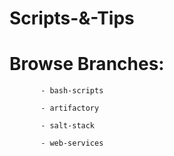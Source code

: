# Scripts-&-Tips

# Browse Branches:

           - bash-scripts

           - artifactory
 
           - salt-stack
     
           - web-services
